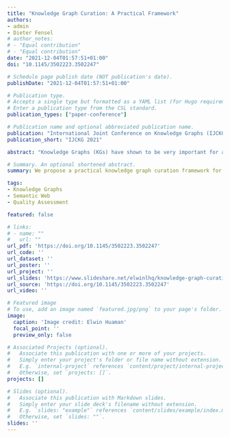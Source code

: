 ```yaml
---
title: "Knowledge Graph Curation: A Practical Framework"
authors:
- admin
- Dieter Fensel
# author_notes:
# - "Equal contribution"
# - "Equal contribution"
date: "2021-12-04T01:57:51+01:00"
doi: "10.1145/3502223.3502247"

# Schedule page publish date (NOT publication's date).
publishDate: "2021-12-04T01:57:51+01:00"

# Publication type.
# Accepts a single type but formatted as a YAML list (for Hugo requirements).
# Enter a publication type from the CSL standard.
publication_types: ["paper-conference"]

# Publication name and optional abbreviated publication name.
publication: "International Joint Conference on Knowledge Graphs (IJCKG 2021)"
publication_short: "IJCKG 2021"

abstract: "Knowledge Graphs (KGs) have shown to be very important for applications such as personal assistants, question-answering systems, and search engines. Therefore, it is crucial to ensure their high quality. However, KGs inevitably contain errors, duplicates, and missing values, which may hinder their adoption and utility in business applications, as they are not curated, e.g., low-quality KGs produce low-quality applications that are built on top of them. In this vision paper, we propose a practical knowledge graph curation framework for improving the quality of KGs. First, we define a set of quality metrics for assessing the status of KGs, Second, we describe the verification and validation of KGs as cleaning tasks, Third, we present duplicate detection and knowledge fusion strategies for enriching KGs. Furthermore, we give insights and directions toward a better architecture for curating KGs."

# Summary. An optional shortened abstract.
summary: We propose a practical knowledge graph curation framework for improving the quality of KGs.

tags:
- Knowledge Graphs
- Semantic Web
- Quality Assessment

featured: false

# links:
# - name: ""
#   url: ""
url_pdf: 'https://doi.org/10.1145/3502223.3502247'
url_code: ''
url_dataset: ''
url_poster: ''
url_project: ''
url_slides: 'https://www.slideshare.net/elwinlhq/knowledge-graph-curation-a-practical-framework'
url_source: 'https://doi.org/10.1145/3502223.3502247'
url_video: ''

# Featured image
# To use, add an image named `featured.jpg/png` to your page's folder. 
image:
  caption: 'Image credit: Elwin Huaman'
  focal_point: ''
  preview_only: false

# Associated Projects (optional).
#   Associate this publication with one or more of your projects.
#   Simply enter your project's folder or file name without extension.
#   E.g. `internal-project` references `content/project/internal-project/index.md`.
#   Otherwise, set `projects: []`.
projects: []

# Slides (optional).
#   Associate this publication with Markdown slides.
#   Simply enter your slide deck's filename without extension.
#   E.g. `slides: "example"` references `content/slides/example/index.md`.
#   Otherwise, set `slides: ""`.
slides: ''
---
```

